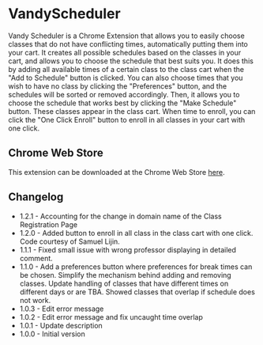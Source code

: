 # VandyScheduler
Vandy Scheduler is a Chrome Extension that allows you to easily choose classes that do not have conflicting times, automatically putting them into your cart. It creates all possible schedules based on the classes in your cart, and allows you to choose the schedule that best suits you. It does this by adding all available times of a certain class to the class cart when the "Add to Schedule" button is clicked. You can also choose times that you wish to have no class by clicking the "Preferences" button, and the schedules will be sorted or removed accordingly. Then, it allows you to choose the schedule that works best by clicking the "Make Schedule" button. These classes appear in the class cart. When time to enroll, you can click the "One Click Enroll" button to enroll in all classes in your cart with one click.
## Chrome Web Store
This extension can be downloaded at the Chrome Web Store [here](https://chrome.google.com/webstore/detail/vandy-scheduler/ofkamcklfkpakjddlappmemldnnapina?brand=CHBD&gclid=EAIaIQobChMI46ehtYrS1wIVirbACh19XA8iEAAYASABEgLat_D_BwE&gclsrc=aw.ds&dclid=CP6toraK0tcCFcVnAQodcRQNGA).
## Changelog
- 1.2.1 - Accounting for the change in domain name of the Class Registration Page
- 1.2.0 - Added button to enroll in all class in the class cart with one click. Code courtesy of Samuel Lijin.
- 1.1.1 - Fixed small issue with wrong professor displaying in detailed comment.
- 1.1.0 - Add a preferences button where preferences for break times can be chosen. Simplify the mechanism behind adding and removing classes. Update handling of classes that have different times on different days or are TBA. Showed classes that overlap if schedule does not work.
- 1.0.3 - Edit error message
- 1.0.2 - Edit error message and fix uncaught time overlap
- 1.0.1 - Update description
- 1.0.0 - Initial version
